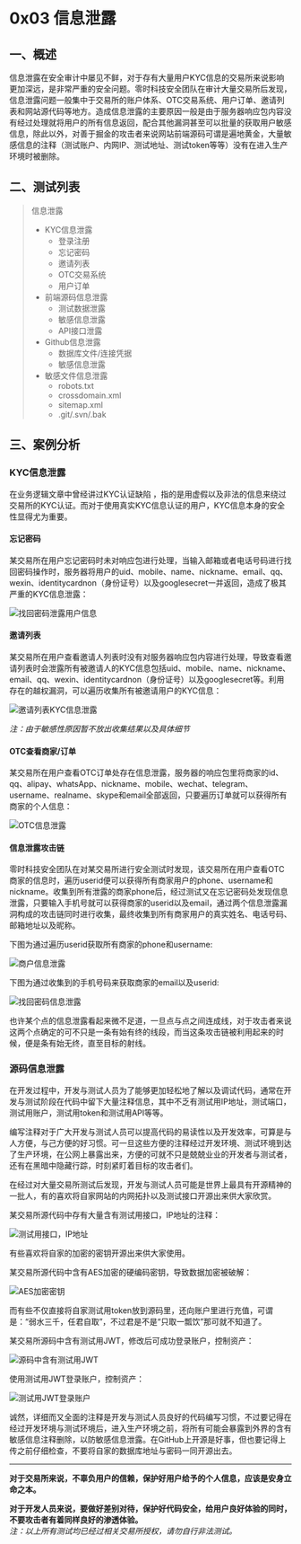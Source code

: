# 0x03 信息泄露

## 一、概述

信息泄露在安全审计中屡见不鲜，对于存有大量用户KYC信息的交易所来说影响更加深远，是非常严重的安全问题。零时科技安全团队在审计大量交易所后发现，信息泄露问题一般集中于交易所的账户体系、OTC交易系统、用户订单、邀请列表和网站源代码等地方。造成信息泄露的主要原因一般是由于服务器响应包内容没有经过处理就将用户的所有信息返回，配合其他漏洞甚至可以批量的获取用户敏感信息，除此以外，对善于掘金的攻击者来说网站前端源码可谓是遍地黄金，大量敏感信息的注释（测试账户、内网IP、测试地址、测试token等等）没有在进入生产环境时被删除。

## 二、测试列表

> 信息泄露
>
> - KYC信息泄露
>   - 登录注册
>   - 忘记密码
>   - 邀请列表
>   - OTC交易系统
>   - 用户订单
> - 前端源码信息泄露
>   - 测试数据泄露
>   - 敏感信息泄露
>   - API接口泄露
> - Github信息泄露
>   - 数据库文件/连接凭据
>   - 敏感信息泄露
> - 敏感文件信息泄露
>   - robots.txt
>   - crossdomain.xml
>   - sitemap.xml
>   - .git/.svn/.bak



## 三、案例分析

### KYC信息泄露

在业务逻辑文章中曾经讲过KYC认证缺陷 ，指的是用虚假以及非法的信息来绕过交易所的KYC认证。而对于使用真实KYC信息认证的用户，KYC信息本身的安全性显得尤为重要。

#### 忘记密码

某交易所在用户忘记密码时未对响应包进行处理，当输入邮箱或者电话号码进行找回密码操作时，服务器将用户的uid、mobile、name、nickname、email、qq、wexin、identitycardnon（身份证号）以及googlesecret一并返回，造成了极其严重的KYC信息泄露：

![找回密码泄露用户信息](./assets/zhmm.png "找回密码泄露用户信息")



#### 邀请列表

某交易所在用户查看邀请人列表时没有对服务器响应包内容进行处理，导致查看邀请列表时会泄露所有被邀请人的KYC信息包括uid、mobile、name、nickname、email、qq、wexin、identitycardnon（身份证号）以及googlesecret等。利用存在的越权漏洞，可以遍历收集所有被邀请用户的KYC信息：

![邀请列表KYC信息泄露](./assets/yqlb.png "邀请列表KYC信息泄露")

*注：由于敏感性原因暂不放出收集结果以及具体细节*



#### OTC查看商家/订单

某交易所在用户查看OTC订单处存在信息泄露，服务器的响应包里将商家的id、qq、alipay、whatsApp、nickname、mobile、wechat、telegram、username、realname、skype和email全部返回，只要遍历订单就可以获得所有商家的个人信息：

![OTC信息泄露](./assets/otcsj.png "OTC商家信息存在信息泄露")



#### 信息泄露攻击链

零时科技安全团队在对某交易所进行安全测试时发现，该交易所在用户查看OTC商家的信息时，遍历userid便可以获得所有商家用户的phone、username和nickname。收集到所有泄露的商家phone后，经过测试又在忘记密码处发现信息泄露，只要输入手机号就可以获得商家的userid以及email，通过两个信息泄露漏洞构成的攻击链同时进行收集，最终收集到所有商家用户的真实姓名、电话号码、邮箱地址以及昵称。

下图为通过遍历userid获取所有商家的phone和username:

![商户信息泄露](./assets/otcsj1.png)

下图为通过收集到的手机号码来获取商家的email以及userid:

![找回密码信息泄露](./assets/wjmm.png)

也许某个点的信息泄露看起来微不足道，一旦点与点之间连成线，对于攻击者来说这两个点确定的可不只是一条有始有终的线段，而当这条攻击链被利用起来的时候，便是条有始无终，直至目标的射线。



### 源码信息泄露  

在开发过程中，开发与测试人员为了能够更加轻松地了解以及调试代码，通常在开发与测试阶段在代码中留下大量注释信息，其中不乏有测试用IP地址，测试端口，测试用账户，测试用token和测试用API等等。

编写注释对于广大开发与测试人员可以提高代码的易读性以及开发效率，可算是与人方便，与己方便的好习惯。可一旦这些方便的注释经过开发环境、测试环境到达了生产环境，在公网上暴露出来，方便的可就不只是兢兢业业的开发者与测试者，还有在黑暗中隐藏行踪，时刻紧盯着目标的攻击者们。

在经过对大量交易所测试后发现，开发与测试人员可能是世界上最具有开源精神的一批人，有的喜欢将自家网站的内网拓扑以及测试接口开源出来供大家欣赏。

某交易所源代码中存有大量含有测试用接口，IP地址的注释：

![测试用接口，IP地址](./assets/sourcecode.png "源代码中存在信息泄露")

有些喜欢将自家的加密的密钥开源出来供大家使用。

某交易所源代码中含有AES加密的硬编码密钥，导致数据加密被破解：

![AES加密密钥](./assets/AES.png)

而有些不仅直接将自家测试用token放到源码里，还向账户里进行充值，可谓是：“弱水三千，任君自取”，不过君是不是“只取一瓢饮”那可就不知道了。

某交易所源码中含有测试用JWT，修改后可成功登录账户，控制资产：

![源码中含有测试用JWT](./assets/JWT.png)

使用测试用JWT登录账户，控制资产：

![测试用JWT登录账户](./assets/JWT1.png)

诚然，详细而又全面的注释是开发与测试人员良好的代码编写习惯，不过要记得在经过开发环境与测试环境后，进入生产环境之前，将所有可能会暴露到外界的含有敏感信息注释删除，以防敏感信息泄露。在GitHub上开源是好事，但也要记得上传之前仔细检查，不要将自家的数据库地址与密码一同开源出去。

---

**对于交易所来说，不辜负用户的信赖，保护好用户给予的个人信息，应该是安身立命之本。**

**对于开发人员来说，要做好差别对待，保护好代码安全，给用户良好体验的同时，不要攻击者有着同样良好的渗透体验。**  
*注：以上所有测试均已经过相关交易所授权，请勿自行非法测试。*